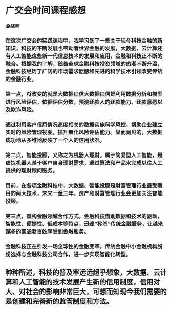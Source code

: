 # 广交会时间课程感想
##### 詹晓燕

### 在这次广交会的实践课程中，我学习到了一些关于现今科技金融的新知识，科技的不断发展也带动着世界金融的发展，大数据、云计算还有人工智能这些新一代信息技术的发展和应用，金融和科技正不断的融合。根据我的了解，随着全球金融科技投资领域的热潮不断升温，金融科技经历了广阔的市场需求酝酿和先进的科学技术引领改变传统的金融行业。
### 第一点，将改变的就是大数据征信大数据征信是利用数据分析和模型进行风险评估，依据评估分数，预测还款人的还款能力、还款意愿以及欺诈风险。
### 通过利用客户信用情况高度相关的数据实施科学风控，帮助企业建立实时的风险管理视图，提升量化风险评估能力。显而易见的，大数据成功地从多维地反映了一个人的信用状况。
### 第二点，智能投顾，又称之为机器人理财。属于简易型人工智能，是虚拟机器人基于客户自身理财需求，通过算法和产品来完成以往人工提供的理财顾问服务。
### 目前，在各项金融科技中，大数据、智能投顾是财富管理行业最受瞩目的两大技术，未来一至三年，资产和财富管理行业会更加关注智能投顾。
### 第三点，重构金融领域合作方式，金融科技借助数据和技术的驱动，智能性、便捷性、低成本等特点，迅速“秒杀”传统金融服务，让越来越多的普通老百姓享受到金融服务。
### 金融科技正在引发一场全球性的金融变革，传统金融中小金融机构纷纷选择与金融科技公司合作，进一步实现智能化转型。
## 种种所述，科技的普及率远远超乎想象，大数据、云计算和人工智能的技术发展产生新的信用制度，信用对人、对社会的影响非常巨大，可想而知现今我们需要的是创建和完善新的监管制度和方法。


